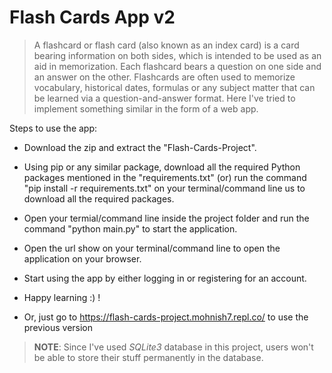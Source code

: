 # Flash Cards App v2


> A flashcard or flash card (also known as an index card) is a card bearing information on both sides, which is intended to be used as an aid in memorization. Each flashcard bears a question on one side and an answer on the other. Flashcards are often used to memorize vocabulary, historical dates, formulas or any subject matter that can be learned via a question-and-answer format. Here I've tried to implement something similar in the form of a web app.

Steps to use the app:

*    Download the zip and extract the "Flash-Cards-Project".

*    Using pip or any similar package, download all the required Python packages mentioned in the "requirements.txt" 
     (or) run the command "pip install -r requirements.txt" on your terminal/command line us to download all the required packages.

*    Open your termial/command line inside the project folder and run the command "python main.py" to start the application.

*    Open the url show on your terminal/command line to open the application on your browser. 

*    Start using the app by either logging in or registering for an account.

*    Happy learning :) !

*    Or, just go to  https://flash-cards-project.mohnish7.repl.co/ to use the previous version

> **NOTE**: Since I've used *SQLite3* database in this project, users won't be able to store their stuff permanently in the database.
